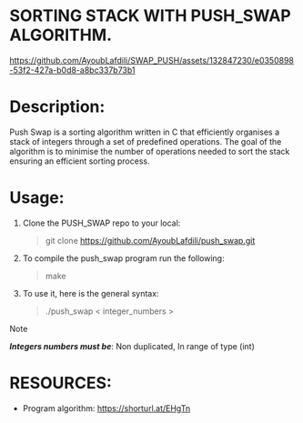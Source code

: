  # SORTING STACK WITH PUSH_SWAP ALGORITHM.

https://github.com/AyoubLafdili/SWAP_PUSH/assets/132847230/e0350898-53f2-427a-b0d8-a8bc337b73b1


# Description:

Push Swap is a sorting algorithm written in C that efficiently organises a stack of integers through a set of predefined operations.
The goal of the algorithm is to minimise the number of operations needed to sort the stack ensuring an efficient sorting process.

# Usage:
1. Clone the PUSH_SWAP repo to your local:

	> git clone https://github.com/AyoubLafdili/push_swap.git
 
3. To compile the push_swap program run the following:

   	> make

4. To use it, here is the general syntax:

	> ./push_swap < integer_numbers >

> [!NOTE]
> ***Integers numbers must be***: Non duplicated, In range of type (int)

# RESOURCES:
- Program algorithm: https://shorturl.at/EHgTn
